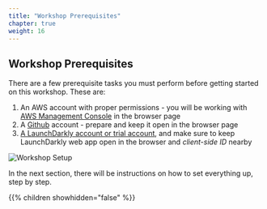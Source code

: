 ```yaml
---
title: "Workshop Prerequisites"
chapter: true
weight: 16
---
```


## Workshop Prerequisites

There are a few prerequisite tasks you must perform before getting started on this workshop. These are:

[comment]: <> (Feel free to add any other prerequisite tasks that is related to your workshop)

1. An AWS account with proper permissions - you will be working with [AWS Management Console](https://console.aws.amazon.com) in the browser page
1. A [Github](https://github.com/login) account - prepare and keep it open in the browser page
1. [A LaunchDarkly account or trial account](/030_getting_started/31_setup_ld_account.html), and make sure to keep LaunchDarkly web app open in the browser and *client-side ID* nearby

![Workshop Setup](/images/setup/launchdarkly_prereqs.png)

In the next section, there will be instructions on how to set everything up, step by step.

{{% children showhidden="false" %}}

